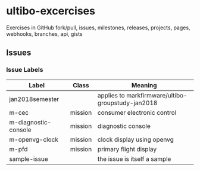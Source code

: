 # ultibo-excercises

Exercises in GitHub fork/pull, issues, milestones, releases, projects, pages, webhooks, branches, api, gists

## Issues

### Issue Labels

|Label|Class|Meaning|
|-----|-----|-------|
|jan2018semester||applies to markfirmware/ultibo-groupstudy-jan2018|
|m-cec|mission|consumer electronic control|
|m-diagnostic-console|mission|diagnostic console|
|m-openvg-clock|mission|clock display using openvg|
|m-pfd|mission|primary flight display|
|sample-issue||the issue is itself a sample|
